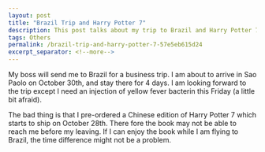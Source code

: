 ```yaml
---
layout: post
title: "Brazil Trip and Harry Potter 7"
description: This post talks about my trip to Brazil and Harry Potter 7.
tags: Others
permalink: /brazil-trip-and-harry-potter-7-57e5eb615d24
excerpt_separator: <!--more-->
---
```

My boss will send me to Brazil for a business trip. I am about to arrive in Sao Paolo on October 30th, and stay there for 4 days. I am looking forward to the trip except I need an injection of yellow fever bacterin this Friday (a little bit afraid).

The bad thing is that I pre-ordered a Chinese edition of Harry Potter 7 which starts to ship on October 28th. There fore the book may not be able to reach me before my leaving. If I can enjoy the book while I am flying to Brazil, the time difference might not be a problem.
<!--more-->
